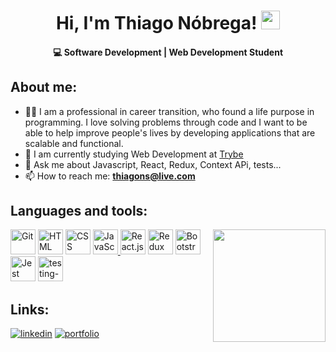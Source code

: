 <h1 align="center">Hi, I'm Thiago Nóbrega! <img src="https://raw.githubusercontent.com/kaueMarques/kaueMarques/master/hi.gif" width="30px"></h1>
<h4 align="center"> 💻 Software Development | Web Development Student</h4>

## About me: 

- 👩‍💻 I am a professional in career transition, who found a life purpose in programming. I love solving problems through code and I want to be able to help improve people's lives by developing applications that are scalable and functional.
- 🧠 I am currently studying Web Development at [Trybe](https://www.betrybe.com/)
- 💬 Ask me about Javascript, React, Redux, Context APi, tests...
- 📫 How to reach me: **thiagons@live.com**

## Languages and tools:

<img height="180em" align="right" src="https://github-readme-stats.vercel.app/api?username=thiagodanobrega&show_icons=true&theme=algolia"/>

<p align="left"> 
  <a href="https://icons8.com/icon/20906/git" target="_blank"><img title="Git" height="40" src="https://img.icons8.com/color/48/000000/git.png"/></a>
  <a href="https://icons8.com/icon/20909/html-5" target="_blank"><img title="HTML" height="40" src="https://img.icons8.com/color/48/000000/html-5--v1.png"/></a>
  <a href="https://icons8.com/icon/21278/css3" target="_blank"><img title="CSS" height="40" src="https://img.icons8.com/color/48/000000/css3.png"/></a>
  <a href="https://icons8.com/icon/tGvHBPJaKqEd/javascript" target="_blank"><img title="JavaScript" height="40" src="https://img.icons8.com/color/48/000000/javascript--v2.png" />
  </a>
  <a href="https://icons8.com/icon/t5K2CR8feVdX/react" target="_blank"><img title="React.js" width="40" src="https://img.icons8.com/officel/80/000000/react.png" width="48px" /></a>
  <a href="https://icons8.com/icon/jD-fJzVguBmw/redux"><img title="Redux" height="40" src="https://img.icons8.com/color/48/000000/redux.png" /></a>
  <a href="https://icons8.com/icon/84710/bootstrap" target="_blank"><img title="Bootstrap" height="40" src="https://img.icons8.com/color/48/000000/bootstrap.png" /></a>
  <a href="https://icons8.com/icon/bp24DwGXJDyT/jest-can-collect-code-coverage-information-from-entire-projects"><img title="Jest" height="40" src="https://img.icons8.com/external-tal-revivo-color-tal-revivo/48/000000/external-jest-can-collect-code-coverage-information-from-entire-projects-logo-color-tal-revivo.png"/></a>
  <a href="https://imgbb.com/"><img title="React Testing Library" height="40" src="https://i.ibb.co/njDnkQq/testing-library.png" alt="testing-library"></a>
</p>
   
## Links:  

[![linkedin](https://img.shields.io/badge/linkedin-0A66C2?style=for-the-badge&logo=linkedin&logoColor=white)](https://www.linkedin.com/in/thiagodanobrega/)
[![portfolio](https://img.shields.io/badge/my_portfolio-000?style=for-the-badge&logo=ko-fi&logoColor=white)]()



 <!--

- 🔭 I’m currently working on ...
- 🌱 I’m currently learning ...
- 👯 I’m looking to collaborate on ...
- 🤔 I’m looking for help with ...
- 💬 Ask me about ...
- 📫 How to reach me: ...
- 😄 Pronouns: ...
- ⚡ Fun fact: ...
-->
 
<!-- ![Git](https://img.shields.io/badge/-Git-05122A?style=flat&logo=git)&nbsp;
![GitHub](https://img.shields.io/badge/-GitHub-05122A?style=flat&logo=github)&nbsp;
![JavaScript](https://img.shields.io/badge/-JavaScript-05122A?style=flat&logo=javascript)&nbsp;
![HTML](https://img.shields.io/badge/-HTML-05122A?style=flat&logo=HTML5)&nbsp;
![CSS](https://img.shields.io/badge/-CSS-05122A?style=flat&logo=CSS3&logoColor=1572B6)&nbsp;
![React](https://img.shields.io/badge/-React-05122A?style=flat&logo=react)&nbsp;
![Jest](https://img.shields.io/badge/-Jest-05122A?style=flat&logo=jest)&nbsp;
![Testing Library](https://img.shields.io/badge/-RTL-05122A?style=flat&logo=testing-library)&nbsp;
 -->
 
 <!-- <p align="start">
 <img align="center" src="https://img.shields.io/badge/-Git-05122A?style=flat&logo=git" alt="linkedin"/>
 <img align="center" src="https://img.shields.io/badge/-GitHub-05122A?style=flat&logo=github" alt="GitHub"/>
 <img align="center" src="https://img.shields.io/badge/-JavaScript-05122A?style=flat&logo=javascript" alt="JavaScript"/>
 <img align="center" src="https://img.shields.io/badge/-HTML-05122A?style=flat&logo=HTML5" alt="HTML"/>
 <img align="center" src="https://img.shields.io/badge/-CSS-05122A?style=flat&logo=CSS3&logoColor=1572B6" alt="CSS"/>
 <img align="center" src="https://img.shields.io/badge/-React-05122A?style=flat&logo=react" alt="React"/>
 <img align="center" src="https://img.shields.io/badge/-Jest-05122A?style=flat&logo=jest" alt="Jest"/>
 <img align="center" src="https://img.shields.io/badge/-RTL-05122A?style=flat&logo=testing-library" alt="RTL"/>
</p> -->
     
     





